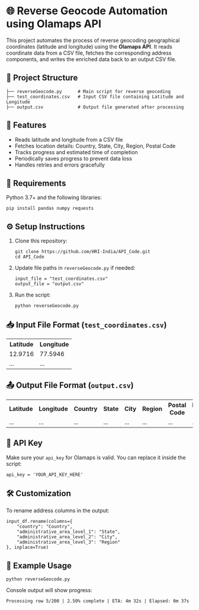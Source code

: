 <h1>🌐 Reverse Geocode Automation using Olamaps API</h1>

<p>This project automates the process of reverse geocoding geographical coordinates (latitude and longitude) using the <strong>Olamaps API</strong>. It reads coordinate data from a CSV file, fetches the corresponding address components, and writes the enriched data back to an output CSV file.</p>

<h2>📁 Project Structure</h2>
<pre><code>├── reverseGeocode.py      # Main script for reverse geocoding
├── test_coordinates.csv   # Input CSV file containing Latitude and Longitude
├── output.csv             # Output file generated after processing
</code></pre>

<h2>🚀 Features</h2>
<ul>
  <li>Reads latitude and longitude from a CSV file</li>
  <li>Fetches location details: Country, State, City, Region, Postal Code</li>
  <li>Tracks progress and estimated time of completion</li>
  <li>Periodically saves progress to prevent data loss</li>
  <li>Handles retries and errors gracefully</li>
</ul>

<h2>🧾 Requirements</h2>
<p>Python 3.7+ and the following libraries:</p>
<pre><code>pip install pandas numpy requests</code></pre>

<h2>⚙️ Setup Instructions</h2>
<ol>
  <li>Clone this repository:
    <pre><code>git clone https://github.com/HRI-India/API_Code.git
cd API_Code</code></pre>
  </li>
  <li>Update file paths in <code>reverseGeocode.py</code> if needed:
    <pre><code>input_file = "test_coordinates.csv"
output_file = "output.csv"</code></pre>
  </li>
  <li>Run the script:
    <pre><code>python reverseGeocode.py</code></pre>
  </li>
</ol>

<h2>📥 Input File Format (<code>test_coordinates.csv</code>)</h2>
<table>
  <tr><th>Latitude</th><th>Longitude</th></tr>
  <tr><td>12.9716</td><td>77.5946</td></tr>
  <tr><td>...</td><td>...</td></tr>
</table>

<h2>📤 Output File Format (<code>output.csv</code>)</h2>
<table>
  <tr>
    <th>Latitude</th>
    <th>Longitude</th>
    <th>Country</th>
    <th>State</th>
    <th>City</th>
    <th>Region</th>
    <th>Postal Code</th>
    <th>Formatted Address</th>
  </tr>
  <tr>
    <td>...</td>
    <td>...</td>
    <td>...</td>
    <td>...</td>
    <td>...</td>
    <td>...</td>
    <td>...</td>
    <td>...</td>
  </tr>
</table>

<h2>🔐 API Key</h2>
<p>Make sure your <code>api_key</code> for Olamaps is valid. You can replace it inside the script:</p>
<pre><code>api_key = 'YOUR_API_KEY_HERE'</code></pre>

<h2>🛠 Customization</h2>
<p>To rename address columns in the output:</p>
<pre><code>input_df.rename(columns={
    "country": "Country",
    "administrative_area_level_1": "State",
    "administrative_area_level_2": "City",
    "administrative_area_level_3": "Region"
}, inplace=True)</code></pre>

<h2>🧪 Example Usage</h2>
<pre><code>python reverseGeocode.py</code></pre>
<p>Console output will show progress:</p>
<pre><code>Processing row 5/200 | 2.50% complete | ETA: 4m 32s | Elapsed: 0m 37s</code></pre>